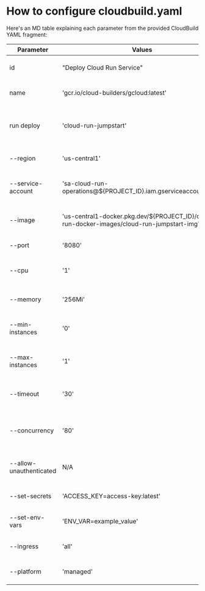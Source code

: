 # How to configure cloudbuild.yaml

Here's an MD table explaining each parameter from the provided CloudBuild YAML fragment:

| Parameter | Values | Description |
|-----------|--------|-------------|
| id | "Deploy Cloud Run Service" | Identifier for the deployment step |
| name | 'gcr.io/cloud-builders/gcloud:latest' | Docker image used for deployment |
| run deploy | 'cloud-run-jumpstart' | Command to deploy a Cloud Run service with the specified name |
| --region | 'us-central1' | Specifies the region for deployment |
| --service-account | 'sa-cloud-run-operations@${PROJECT_ID}.iam.gserviceaccount.com' | Service Account used by the Cloud Run service |
| --image | 'us-central1-docker.pkg.dev/${PROJECT_ID}/cloud-run-docker-images/cloud-run-jumpstart-img' | Location of the container image in Artifact Registry |
| --port | '8080' | Container port to listen on |
| --cpu | '1' | Number of CPUs allocated to each instance |
| --memory | '256Mi' | Memory allocated to each instance |
| --min-instances | '0' | Minimum number of instances for auto-scaling |
| --max-instances | '1' | Maximum number of instances for auto-scaling |
| --timeout | '30' | Maximum request handling time in seconds |
| --concurrency | '80' | Maximum number of requests per container instance |
| --allow-unauthenticated | N/A | Allows unauthenticated access to the service |
| --set-secrets | 'ACCESS_KEY=access-key:latest' | Sets up environment secrets |
| --set-env-vars | 'ENV_VAR=example_value' | Sets up environment variables |
| --ingress | 'all' | Configures network ingress settings |
| --platform | 'managed' | Specifies the deployment platform |